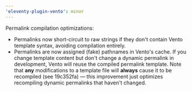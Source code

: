 ```yaml
---
'eleventy-plugin-vento': minor
---
```


Permalink compilation optimizations:

- Permalinks now short-circuit to raw strings if they don't contain Vento template syntax, avoiding compilation entirely.
- Permalinks are now assigned (fake) pathnames in Vento's cache. If you change template content but don't change a dynamic permalink in development, Vento will reuse the compiled permalink template. Note that **any** modifications to a template file will **always** cause it to be recompiled (see 19c352fa) — this improvement just optimizes recompiling dynamic permalinks that haven't changed.
